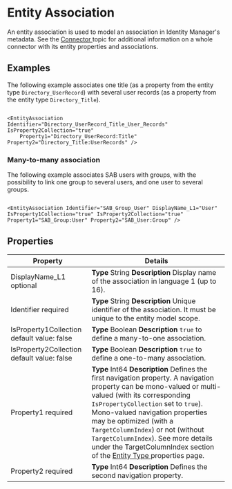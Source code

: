 # Entity Association

An entity association is used to model an association in Identity Manager's metadata. See the
[ Connector ](/docs/identitymanager/6.2/identitymanager/integration-guide/toolkit/xml-configuration/connectors/connector/index.md)topic for additional information on a whole
connector with its entity properties and associations.

## Examples

The following example associates one title (as a property from the entity type
`Directory_UserRecord`) with several user records (as a property from the entity type
`Directory_Title`).

```

<EntityAssociation Identifier="Directory_UserRecord_Title_User_Records" IsProperty2Collection="true"
    Property1="Directory_UserRecord:Title" Property2="Directory_Title:UserRecords" />

```

### Many-to-many association

The following example associates SAB users with groups, with the possibility to link one group to
several users, and one user to several groups.

```

<EntityAssociation Identifier="SAB_Group_User" DisplayName_L1="User" IsProperty1Collection="true" IsProperty2Collection="true" Property1="SAB_Group:User" Property2="SAB_User:Group" />

```

## Properties

| Property                                   | Details                                                                                                                                                                                                                                                                                                                                                                                                                                                                                                                              |
| ------------------------------------------ | ------------------------------------------------------------------------------------------------------------------------------------------------------------------------------------------------------------------------------------------------------------------------------------------------------------------------------------------------------------------------------------------------------------------------------------------------------------------------------------------------------------------------------------ |
| DisplayName_L1 optional                    | **Type** String **Description** Display name of the association in language 1 (up to 16).                                                                                                                                                                                                                                                                                                                                                                                                                                            |
| Identifier required                        | **Type** String **Description** Unique identifier of the association. It must be unique to the entity model scope.                                                                                                                                                                                                                                                                                                                                                                                                                   |
| IsProperty1Collection default value: false | **Type** Boolean **Description** `true` to define a many-to-one association.                                                                                                                                                                                                                                                                                                                                                                                                                                                         |
| IsProperty2Collection default value: false | **Type** Boolean **Description** `true` to define a one-to-many association.                                                                                                                                                                                                                                                                                                                                                                                                                                                         |
| Property1 required                         | **Type** Int64 **Description** Defines the first navigation property. A navigation property can be mono-valued or multi-valued (with its corresponding `IsPropertyCollection` set to `true`). Mono-valued navigation properties may be optimized (with a `TargetColumnIndex`) or not (without `TargetColumnIndex`). See more details under the TargetColumnIndex section of the [ Entity Type ](/docs/identitymanager/6.2/identitymanager/integration-guide/toolkit/xml-configuration/metadata/entitytype/index.md) properties page. |
| Property2 required                         | **Type** Int64 **Description** Defines the second navigation property.                                                                                                                                                                                                                                                                                                                                                                                                                                                               |
